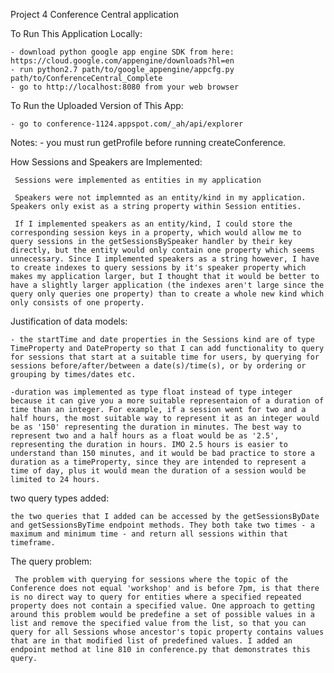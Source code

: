 Project 4 Conference Central application

To Run This Application Locally:

	- download python google app engine SDK from here: https://cloud.google.com/appengine/downloads?hl=en
	- run python2.7 path/to/google_appengine/appcfg.py path/to/ConferenceCentral_Complete
	- go to http://localhost:8080 from your web browser

To Run the Uploaded Version of This App:

	- go to conference-1124.appspot.com/_ah/api/explorer

Notes:
	- you must run getProfile before running createConference.

How Sessions and Speakers are Implemented:

	 Sessions were implemented as entities in my application
	
	 Speakers were not implemnted as an entity/kind in my application. Speakers only exist as a string property within Session entities.

	 If I implemented speakers as an entity/kind, I could store the corresponding session keys in a property, which would allow me to query sessions in the getSessionsBySpeaker handler by their key directly, but the entity would only contain one property which seems unnecessary. Since I implemented speakers as a string however, I have to create indexes to query sessions by it's speaker property which makes my application larger, but I thought that it would be better to have a slightly larger application (the indexes aren't large since the query only queries one property) than to create a whole new kind which only consists of one property.

Justification of data models:
	
	- the startTime and date properties in the Sessions kind are of type  TimeProperty and DateProperty so that I can add functionality to query for sessions that start at a suitable time for users, by querying for sessions before/after/between a date(s)/time(s), or by ordering or grouping by times/dates etc.

	-duration was implemented as type float instead of type integer because it can give you a more suitable representaion of a duration of time than an integer. For example, if a session went for two and a half hours, the most suitable way to represent it as an integer would be as '150' representing the duration in minutes. The best way to represent two and a half hours as a float would be as '2.5', representing the duration in hours. IMO 2.5 hours is easier to understand than 150 minutes, and it would be bad practice to store a duration as a timeProperty, since they are intended to represent a time of day, plus it would mean the duration of a session would be limited to 24 hours.

two query types added:

	the two queries that I added can be accessed by the getSessionsByDate and getSessionsByTime endpoint methods. They both take two times - a maximum and minimum time - and return all sessions within that timeframe.

The query problem:

	 The problem with querying for sessions where the topic of the Conference does not equal 'workshop' and is before 7pm, is that there is no direct way to query for entities where a specified repeated property does not contain a specified value. One approach to getting around this problem would be predefine a set of possible values in a list and remove the specified value from the list, so that you can query for all Sessions whose ancestor's topic property contains values that are in that modified list of predefined values. I added an endpoint method at line 810 in conference.py that demonstrates this query.